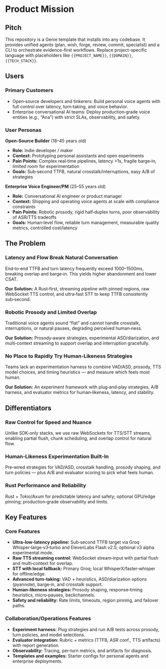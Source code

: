 # Product Mission

## Pitch

This repository is a Genie template that installs into any codebase. It provides unified agents (plan, wish, forge, review, commit, specialist) and a CLI to orchestrate evidence-first workflows. Replace project-specific language with placeholders like `{{PROJECT_NAME}}`, `{{DOMAIN}}`, `{{TECH_STACK}}`.

## Users

### Primary Customers

- Open‑source developers and tinkerers: Build personal voice agents with full control over latency, turn‑taking, and voice behavior.
- Enterprise conversational AI teams: Deploy production‑grade voice entities (e.g., “Ana”) with strict SLAs, observability, and safety.

### User Personas

**Open‑Source Builder** (18–45 years old)
- **Role:** Indie developer / maker
- **Context:** Prototyping personal assistants and open experiments
- **Pain Points:** Complex real‑time pipelines, latency >1s, fragile barge‑in, limited room for experimentation
- **Goals:** Sub‑second TTFB, natural crosstalk/interruptions, easy A/B of strategies

**Enterprise Voice Engineer/PM** (25–55 years old)
- **Role:** Conversational AI engineer or product manager
- **Context:** Shipping and operating voice agents at scale with compliance constraints
- **Pain Points:** Robotic prosody, rigid half‑duplex turns, poor observability of ASR/TTS tradeoffs
- **Goals:** Human‑level flow, reliable turn management, measurable quality metrics, controlled cost/latency

## The Problem

### Latency and Flow Break Natural Conversation
End‑to‑end TTFB and turn latency frequently exceed 1000–1500ms, breaking overlap and barge‑in. This yields higher abandonment and lower CSAT.

**Our Solution:** A Rust‑first, streaming pipeline with pinned regions, raw WebSocket TTS control, and ultra‑fast STT to keep TTFB consistently sub‑second.

### Robotic Prosody and Limited Overlap
Traditional voice agents sound “flat” and cannot handle crosstalk, interruptions, or natural pauses, degrading perceived human‑ness.

**Our Solution:** Prosody‑aware strategies, experimental ASD/diarization, and multi‑context streaming to support overlap and interruption gracefully.

### No Place to Rapidly Try Human‑Likeness Strategies
Teams lack an experimentation harness to combine VAD/ASD, prosody, TTS model choices, and timing heuristics — and measure which feels most human.

**Our Solution:** An experiment framework with plug‑and‑play strategies, A/B harness, and evaluator metrics for human‑likeness, latency, and stability.

## Differentiators

### Raw Control for Speed and Nuance
Unlike SDK‑only stacks, we use raw WebSockets for TTS/STT streams, enabling partial flush, chunk scheduling, and overlap control for natural flow.

### Human‑Likeness Experimentation Built‑In
Pre‑wired strategies for VAD/ASD, crosstalk handling, prosody shaping, and turn policies — plus A/B and evaluator scoring to pick what feels human.

### Rust Performance and Reliability
Rust + Tokio/Axum for predictable latency and safety; optional GPU/edge pinning; production‑grade observability and limits.

## Key Features

### Core Features

- **Ultra‑low‑latency pipeline:** Sub‑second TTFB target via Groq Whisper‑large‑v3‑turbo and ElevenLabs Flash v2.5; optional v3 alpha experimental mode.
- **Raw TTS streaming control:** WebSocket stream‑input with partial flush and multi‑context for overlap.
- **STT with local fallback:** Primary Groq; local WhisperX/faster‑whisper for offline/edge.
- **Advanced turn‑taking:** VAD + heuristics, ASD/diarization options (pyannote), barge‑in, and crosstalk support.
- **Human‑likeness strategies:** Prosody shaping, response‑timing heuristics, micro‑pauses, backchannels.
- **Safety and reliability:** Rate limits, timeouts, region pinning, and failover paths.

### Collaboration/Operations Features

- **Experiment harness:** Plug strategies and run A/B tests across prosody, turn policies, and model selections.
- **Evaluator integration:** Rubric + metrics (TTFB, ASR conf., TTS artifacts) with report generation.
- **Observability:** Tracing, per‑turn metrics, and artifacts for diagnosis.
- **Templates and examples:** Starter configs for personal agents and enterprise deployments.
